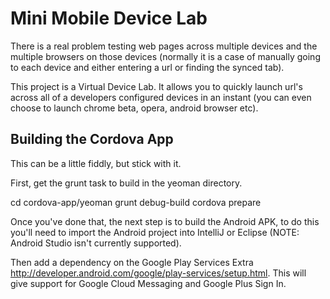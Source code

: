 Mini Mobile Device Lab
======================

There is a real problem testing web pages across multiple devices and the multiple browsers on those 
devices (normally it is a case of manually going to each device and either entering a url or finding 
the synced tab).

This project is a Virtual Device Lab.  It allows you to quickly launch url's across all of a 
developers configured devices in an instant (you can even choose to launch chrome beta, 
opera, android browser etc).


Building the Cordova App
------------------------

This can be a little fiddly, but stick with it.

First, get the grunt task to build in the yeoman directory.

cd cordova-app/yeoman
grunt debug-build
cordova prepare

Once you've done that, the next step is to build the Android APK, to do this you'll need to import the Android project into IntelliJ or Eclipse (NOTE: Android Studio isn't currently supported).

Then add a dependency on the Google Play Services Extra http://developer.android.com/google/play-services/setup.html. This will give support for Google Cloud Messaging and Google Plus Sign In.
